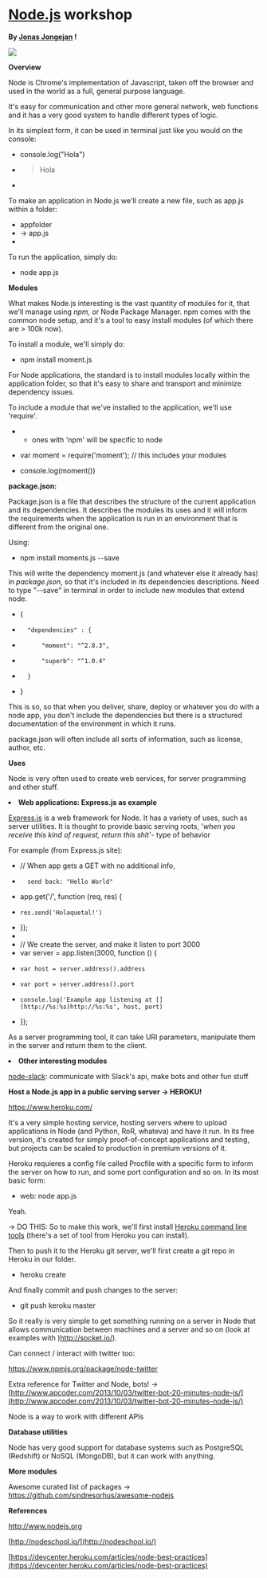 # [Node.js](http://www.nodejs.org) workshop

**By [Jonas Jongejan](/ep/profile/DSJ4bUjGZcw) !**

![](https://hackpad-attachments.s3.amazonaws.com/hackpad.com_KKyn3DpwfBN_p.252083_1413917211609_undefined)

**Overview**

Node is Chrome's implementation of Javascript, taken off the browser and used in the world as a full, general purpose language. 

It's easy for communication and other more general network, web functions and it has a very good system to handle different types of logic.

In its simplest form, it can be used in terminal just like you would on the console:

*   console.log("Hola")
*   > Hola
*

To make an application in Node.js we'll create a new file, such as app.js within a folder:

*   appfolder
*   -> app.js
*

To run the application, simply do:

*   node app.js

**Modules**

What makes Node.js interesting is the vast quantity of modules for it, that we'll manage using _npm,_ or Node Package Manager. npm comes with the common node setup, and it's a tool to easy install modules (of which there are > 100k now). 

To install a module, we'll simply do:

*   npm install moment.js

For Node applications, the standard is to install modules locally within the application folder, so that it's easy to share and transport and minimize dependency issues.

To include a module that we've installed to the application, we'll use 'require'.

*   * ones with 'npm' will be specific to node

*   var moment = require('moment');  // this includes your modules
*   console.log(moment())

**package.json:**

Package.json is a file that describes the structure of the current application and its dependencies. It describes the modules its uses and it will inform the requirements when the application is run in an environment that is different from the original one. 

Using:

*   npm install moments.js --save

This will write the dependency moment.js (and whatever else it already has) in _package.json_, so that it's included in its dependencies descriptions. Need to type "--save" in terminal in order to include new modules that extend node.

*   {
*       "dependencies" : {
*           "moment": "^2.8.3",
*           "superb": "^1.0.4"
*       }
*   }

This is so, so that when you deliver, share, deploy or whatever you do with a node app, you don't include the dependencies but there is a structured documentation of the environment in which it runs.

package.json will often include all sorts of information, such as license, author, etc.

**Uses**

Node is very often used to create web services, for server programming and other stuff.
<undefined><li>**Web applications: Express.js as example**</li></undefined>

[Express.js](http://expressjs.com/) is a web framework for Node. It has a variety of uses, such as server utilities. It is thought to provide basic serving roots, '_when you receive this kind of request, return this shit'-_ type of behavior

For example (from Express.js site):

*   // When app gets a GET with no additional info,
*       send back: "Hello World"
*   app.get('/', function (req, res) {
*     res.send('Holaquetal!')
*   });
*     
*   // We create the server, and make it listen to port 3000
*   var server = app.listen(3000, function () {
*     var host = server.address().address
*     var port = server.address().port
*     console.log('Example app listening at [](http://%s:%s)http://%s:%s', host, port)
*   });

As a server programming tool, it can take URI parameters, manipulate them in the server and return them to the client.
<undefined><li>**Other interesting modules**</li></undefined>

[node-slack](https://github.com/xoxco/node-slack): communicate with Slack's api, make bots and other fun stuff

**Host a Node.js app in a public serving server -> HEROKU!**

[](https://www.heroku.com/)https://www.heroku.com/

It's a very simple hosting service, hosting servers where to upload applications in Node (and Python, RoR, whateva) and have it run. In its free version, it's created for simply proof-of-concept applications and testing, but projects can be scaled to production in premium versions of it.

Heroku requieres a config file called Procfile with a specific form to inform the server on how to run, and some port configuration and so on. In its most basic form:

*   web: node app.js

Yeah.

-> DO THIS: So to make this work, we'll first install [Heroku command line tools](https://devcenter.heroku.com/articles/getting-started-with-nodejs#set-up) (there's a set of tool from Heroku you can install). 

Then to push it to the Heroku git server, we'll first create a git repo in Heroku in our folder.

*   heroku create

And finally commit and push changes to the server:

*   git push keroku master

So it really is very simple to get something running on a server in Node that allows communication between machines and a server and so on (look at examples with [](http://socket.io/))http://socket.io/).

Can connect / interact with twitter too:

[](https://www.npmjs.org/package/node-twitter)https://www.npmjs.org/package/node-twitter

Extra reference for Twitter and Node, bots!  -> [](http://www.apcoder.com/2013/10/03/twitter-bot-20-minutes-node-js/)[http://www.apcoder.com/2013/10/03/twitter-bot-20-minutes-node-js/](http://www.apcoder.com/2013/10/03/twitter-bot-20-minutes-node-js/)

Node is a way to work with different APIs

**Database utilities**

Node has very good support for database systems such as PostgreSQL (Redshift) or NoSQL (MongoDB), but it can work with anything. 

**More modules**

Awesome curated list of packages -> [](https://github.com/sindresorhus/awesome-nodejs)https://github.com/sindresorhus/awesome-nodejs

**References**

[](http://www.nodejs.org)http://www.nodejs.org

[](http://nodeschool.io/)[http://nodeschool.io/](http://nodeschool.io/)

[](https://devcenter.heroku.com/articles/node-best-practices)[https://devcenter.heroku.com/articles/node-best-practices](https://devcenter.heroku.com/articles/node-best-practices)